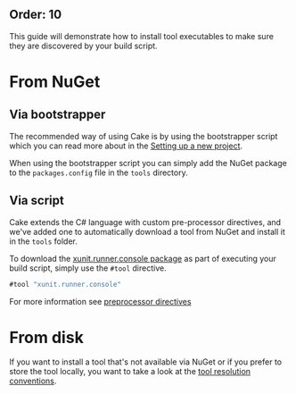 Order: 10
---

This guide will demonstrate how to install tool executables to make sure 
they are discovered by your build script.

# From NuGet

## Via bootstrapper

The recommended way of using Cake is by using the bootstrapper script which you can
read more about in the [Setting up a new project](/docs/tutorials/setting-up-a-new-project).  

When using the bootstrapper script you can simply add the NuGet package to the 
`packages.config` file in the `tools` directory.

## Via script

Cake extends the C# language with custom pre-processor directives, and we've added one 
to automatically download a tool from NuGet and install it in the `tools` folder.

To download the [xunit.runner.console package](https://www.nuget.org/packages/xunit.runner.console) 
as part of executing your build script, simply use the `#tool` directive.

```csharp
#tool "xunit.runner.console"
```

For more information see [preprocessor directives](/docs/fundamentals/preprocessor-directives)

# From disk

If you want to install a tool that's not available via NuGet or if you prefer to store 
the tool locally, you want to take a look at the 
[tool resolution conventions](/docs/tools/tool-resolution).
